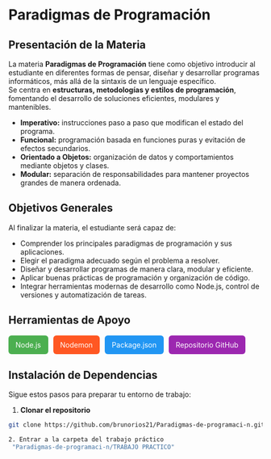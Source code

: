# Paradigmas de Programación

## Presentación de la Materia

La materia **Paradigmas de Programación** tiene como objetivo introducir al estudiante en diferentes formas de pensar, diseñar y desarrollar programas informáticos, más allá de la sintaxis de un lenguaje específico.  
Se centra en **estructuras, metodologías y estilos de programación**, fomentando el desarrollo de soluciones eficientes, modulares y mantenibles.

- **Imperativo:** instrucciones paso a paso que modifican el estado del programa.  
- **Funcional:** programación basada en funciones puras y evitación de efectos secundarios.  
- **Orientado a Objetos:** organización de datos y comportamientos mediante objetos y clases.  
- **Modular:** separación de responsabilidades para mantener proyectos grandes de manera ordenada.

## Objetivos Generales ##

Al finalizar la materia, el estudiante será capaz de:

- Comprender los principales paradigmas de programación y sus aplicaciones.  
- Elegir el paradigma adecuado según el problema a resolver.  
- Diseñar y desarrollar programas de manera clara, modular y eficiente.  
- Aplicar buenas prácticas de programación y organización de código.  
- Integrar herramientas modernas de desarrollo como Node.js, control de versiones y automatización de tareas.  

## Herramientas de Apoyo ## 
<div style="display: flex; gap: 10px; flex-wrap: wrap; margin-bottom: 10px;">
  <a href="https://nodejs.org/en/" target="_blank" style="
      padding: 10px 14px; 
      background-color: #4CAF50; 
      color: white; 
      border-radius: 6px; 
      text-decoration: none;">
      Node.js
  </a>
  <a href="https://www.npmjs.com/package/nodemon" target="_blank" style="
      padding: 10px 14px; 
      background-color: #FF5722; 
      color: white; 
      border-radius: 6px; 
      text-decoration: none;">
      Nodemon
  </a>
  <a href="https://docs.npmjs.com/cli/v9/configuring-npm/package-json" target="_blank" style="
      padding: 10px 14px; 
      background-color: #2196F3; 
      color: white; 
      border-radius: 6px; 
      text-decoration: none;">
      Package.json
  </a>
  <a href="https://github.com/brunorios21/Paradigmas-de-programaci-n" target="_blank" style="
      padding: 10px 14px; 
      background-color: #9C27B0; 
      color: white; 
      border-radius: 6px; 
      text-decoration: none;">
      Repositorio GitHub
  </a>
</div>

## Instalación de Dependencias

Sigue estos pasos para preparar tu entorno de trabajo:

1. **Clonar el repositorio**

```bash
git clone https://github.com/brunorios21/Paradigmas-de-programaci-n.git

2. Entrar a la carpeta del trabajo práctico
 "Paradigmas-de-programaci-n/TRABAJO PRACTICO"
